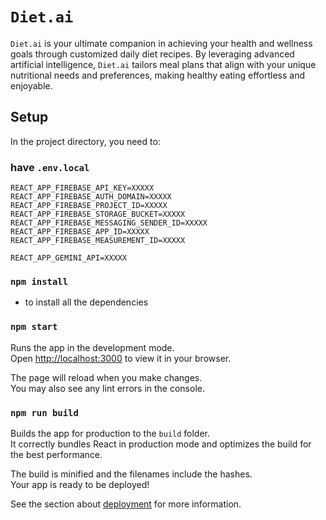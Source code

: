 
# `Diet.ai`
`Diet.ai` is your ultimate companion in achieving your health and wellness goals through customized daily diet recipes. By leveraging advanced artificial intelligence, `Diet.ai` tailors meal plans that align with your unique nutritional needs and preferences, making healthy eating effortless and enjoyable.

## Setup
In the project directory, you need to:

### have `.env.local`
```
REACT_APP_FIREBASE_API_KEY=XXXXX
REACT_APP_FIREBASE_AUTH_DOMAIN=XXXXX
REACT_APP_FIREBASE_PROJECT_ID=XXXXX
REACT_APP_FIREBASE_STORAGE_BUCKET=XXXXX
REACT_APP_FIREBASE_MESSAGING_SENDER_ID=XXXXX
REACT_APP_FIREBASE_APP_ID=XXXXX
REACT_APP_FIREBASE_MEASUREMENT_ID=XXXXX

REACT_APP_GEMINI_API=XXXXX
```

### `npm install` 
- to install all the dependencies

### `npm start`

[](https://github.com/LOHJC/gemini-api-competition#npm-start)

Runs the app in the development mode.  
Open  [http://localhost:3000](http://localhost:3000/)  to view it in your browser.

The page will reload when you make changes.  
You may also see any lint errors in the console.


### `npm run build`

Builds the app for production to the `build` folder.\
It correctly bundles React in production mode and optimizes the build for the best performance.

The build is minified and the filenames include the hashes.\
Your app is ready to be deployed!

See the section about [deployment](https://facebook.github.io/create-react-app/docs/deployment) for more information.
